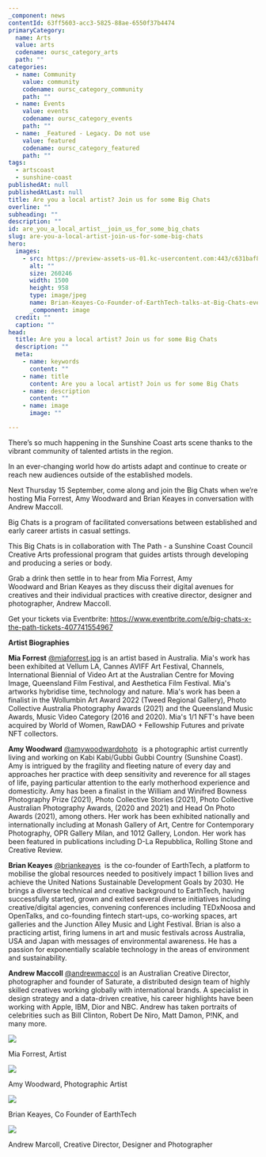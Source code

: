 ```yaml
---
_component: news
contentId: 63ff5603-acc3-5825-88ae-6550f37b4474
primaryCategory:
  name: Arts
  value: arts
  codename: oursc_category_arts
  path: ""
categories:
  - name: Community
    value: community
    codename: oursc_category_community
    path: ""
  - name: Events
    value: events
    codename: oursc_category_events
    path: ""
  - name: _Featured - Legacy. Do not use
    value: featured
    codename: oursc_category_featured
    path: ""
tags:
  - artscoast
  - sunshine-coast
publishedAt: null
publishedAtLast: null
title: Are you a local artist? Join us for some Big Chats
overline: ""
subheading: ""
description: ""
id: are_you_a_local_artist__join_us_for_some_big_chats
slug: are-you-a-local-artist-join-us-for-some-big-chats
hero:
  images:
    - src: https://preview-assets-us-01.kc-usercontent.com:443/c631baf8-1b46-001f-580c-d0001b68b4a8/b1be0d0f-9871-4414-86bd-210374613f81/Brian-Keayes-Co-Founder-of-EarthTech-talks-at-Big-Chats-event-next-week.-1.jpg
      alt: ""
      size: 260246
      width: 1500
      height: 958
      type: image/jpeg
      name: Brian-Keayes-Co-Founder-of-EarthTech-talks-at-Big-Chats-event-next-week.-1.jpg
      _component: image
  credit: ""
  caption: ""
head:
  title: Are you a local artist? Join us for some Big Chats
  description: ""
  meta:
    - name: keywords
      content: ""
    - name: title
      content: Are you a local artist? Join us for some Big Chats
    - name: description
      content: ""
    - name: image
      image: ""

---
```

There’s so much happening in the Sunshine Coast arts scene thanks to the vibrant community of talented artists in the region.

In an ever-changing world how do artists adapt and continue to create or reach new audiences outside of the established models.

Next Thursday 15 September, come along and join the Big Chats when we’re hosting Mia Forrest, Amy Woodward and Brian Keayes in conversation with Andrew Maccoll.

Big Chats is a program of facilitated conversations between established and early career artists in casual settings.

This Big Chats is in collaboration with The Path - a Sunshine Coast Council Creative Arts professional program that guides artists through developing and producing a series or body.

Grab a drink then settle in to hear from Mia Forrest, Amy Woodward and Brian Keayes as they discuss their digital avenues for creatives and their individual practices with creative director, designer and photographer, Andrew Maccoll.

Get your tickets via Eventbrite: <https://www.eventbrite.com/e/big-chats-x-the-path-tickets-407741554967>


**Artist Biographies**

**Mia Forrest** [@miaforrest.jpg](https://www.instagram.com/miaforrest.jpg/)
&#x20;is an artist based in Australia. Mia's work has been exhibited at Vellum LA, Cannes AVIFF Art Festival, Channels, International Biennial of Video Art at the Australian Centre for Moving Image, Queensland Film Festival, and Aesthetica Film Festival. Mia's artworks hybridise time, technology and nature. Mia's work has been a finalist in the Wollumbin Art Award 2022 (Tweed Regional Gallery), Photo Collective Australia Photography Awards (2021) and the Queensland Music Awards, Music Video Category (2016 and 2020). Mia's 1/1 NFT's have been acquired by World of Women, RawDAO + Fellowship Futures and private NFT collectors.

**Amy Woodward** [@amywoodwardphoto](https://www.instagram.com/amywoodwardphoto/)
 is a photographic artist currently living and working on Kabi Kabi/Gubbi Gubbi Country (Sunshine Coast). Amy is intrigued by the fragility and fleeting nature of every day and approaches her practice with deep sensitivity and reverence for all stages of life, paying particular attention to the early motherhood experience and domesticity. Amy has been a finalist in the William and Winifred Bowness Photography Prize (2021), Photo Collective Stories (2021), Photo Collective Australian Photography Awards, (2020 and 2021) and Head On Photo Awards (2021), among others. Her work has been exhibited nationally and internationally including at Monash Gallery of Art, Centre for Contemporary Photography, OPR Gallery Milan, and 1012 Gallery, London. Her work has been featured in publications including D-La Repubblica, Rolling Stone and Creative Review.

**Brian Keayes** [@briankeayes](https://www.instagram.com/briankeayes/)
 is the co-founder of EarthTech, a platform to mobilise the global resources needed to positively impact 1 billion lives and achieve the United Nations Sustainable Development Goals by 2030. He brings a diverse technical and creative background to EarthTech, having successfully started, grown and exited several diverse initiatives including creative/digital agencies, convening conferences including TEDxNoosa and OpenTalks, and co-founding fintech start-ups, co-working spaces, art galleries and the Junction Alley Music and Light Festival. Brian is also a practicing artist, firing lumens in art and music festivals across Australia, USA and Japan with messages of environmental awareness. He has a passion for exponentially scalable technology in the areas of environment and sustainability.

**Andrew Maccoll** [@andrewmaccol](https://www.instagram.com/andrewmaccoll/)
&#x20;is an Australian Creative Director, photographer and founder of Saturate, a distributed design team of highly skilled creatives working globally with international brands. A specialist in design strategy and a data-driven creative, his career highlights have been working with Apple, IBM, Dior and NBC. Andrew has taken portraits of celebrities such as Bill Clinton, Robert De Niro, Matt Damon, P!NK, and many more.

![](https://preview-assets-us-01.kc-usercontent.com:443/c631baf8-1b46-001f-580c-d0001b68b4a8/2158bb27-f7cb-46c1-87f9-1e63f88b2802/Mia-Forrest-Artist.-2-683x1024.jpg)

Mia Forrest, Artist

![](https://preview-assets-us-01.kc-usercontent.com:443/c631baf8-1b46-001f-580c-d0001b68b4a8/641430b7-51d7-4e97-a989-fab24810388e/Amy-Woodward-Photographic-artist.-2-819x1024.jpeg)

Amy Woodward, Photographic Artist

![](https://preview-assets-us-01.kc-usercontent.com:443/c631baf8-1b46-001f-580c-d0001b68b4a8/655b136a-0618-46c6-b0c9-e1d9473b2130/Brian-Keayes-Co-Founder-of-EarthTech.-2-1024x654.jpg)

Brian Keayes, Co Founder of EarthTech

![](https://preview-assets-us-01.kc-usercontent.com:443/c631baf8-1b46-001f-580c-d0001b68b4a8/464d598f-2597-4cf4-bc5c-31be96c8960f/Andrew-Maccoll-Creative-Director-Designer-and-photographer.-1-3.jpg)

Andrew Marcoll, Creative Director, Designer and Photographer
